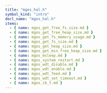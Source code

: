 ```yaml
---
title: "mgos_hal.h"
symbol_kind: "intro"
decl_name: "mgos_hal.h"
items:
  - { name: mgos_get_free_fs_size.md }
  - { name: mgos_get_free_heap_size.md }
  - { name: mgos_get_fs_memory_usage.md }
  - { name: mgos_get_fs_size.md }
  - { name: mgos_get_heap_size.md }
  - { name: mgos_get_min_free_heap_size.md }
  - { name: mgos_msleep.md }
  - { name: mgos_system_restart.md }
  - { name: mgos_wdt_disable.md }
  - { name: mgos_wdt_enable.md }
  - { name: mgos_wdt_feed.md }
  - { name: mgos_wdt_set_timeout.md }
  - { name: mgos_cb_t.md }
---
```



